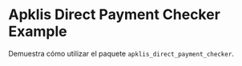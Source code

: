 # Apklis Direct Payment Checker Example

Demuestra cómo utilizar el paquete `apklis_direct_payment_checker`.
